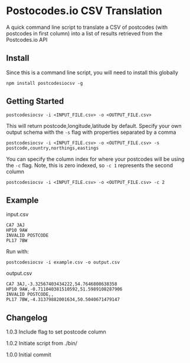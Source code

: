 # Postocodes.io CSV Translation

A quick command line script to translate a CSV of postcodes (with postcodes in first column) into a list of results retrieved from the Postcodes.io API

## Install

Since this is a command line script, you will need to install this globally

```
npm install postcodesiocsv -g
```

## Getting Started

```
postcodesiocsv -i <INPUT_FILE.csv> -o <OUTPUT_FILE.csv>
```

This will return postcode,longitude,latitude by default. Specify your own output schema with the `-s` flag with properties separated by a comma

```
postcodesiocsv -i <INPUT_FILE.csv> -o <OUTPUT_FILE.csv> -s postcode,country,northings,eastings
```

You can specify the column index for where your postcodes will be using the `-c` flag. Note, this is zero indexed, so `-c 1` represents the second column

```
postcodesiocsv -i <INPUT_FILE.csv> -o <OUTPUT_FILE.csv> -c 2
```

## Example

input.csv

```
CA7 3AJ
HP10 9AW
INVALID POSTCODE
PL17 7BW
```

Run with:
```
postcodesiocsv -i example.csv -o output.csv
```

output.csv
```
CA7 3AJ,-3.32567403434222,54.7646808638358
HP10 9AW,-0.711040381510592,51.5989108287906
INVALID POSTCODE,,
PL17 7BW,-4.31379882001634,50.5040671479147
```

## Changelog

1.0.3 Include flag to set postcode column

1.0.2 Initiate script from ./bin/

1.0.0 Initial commit
